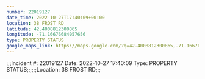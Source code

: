 ```yaml
---
number: 22019127
date_time: 2022-10-27T17:40:09+00:00
location: 38 FROST RD
latitude: 42.4008812300865
longitude: -71.16676684057656
type: PROPERTY STATUS
google_maps_link: https://maps.google.com/?q=42.4008812300865,-71.16676684057656
---
```


;;;Incident #: 22019127  Date: 2022-10-27 17:40:09   Type: PROPERTY STATUS;;;;;;Location: 38 FROST RD;;;
